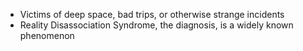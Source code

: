 


- Victims of deep space, bad trips, or otherwise strange incidents
- Reality Disassociation Syndrome, the diagnosis, is a widely known phenomenon

